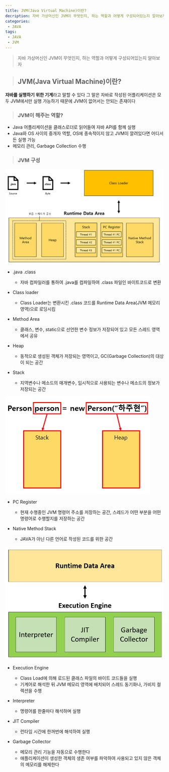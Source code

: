 ```yaml
---
title: JVM(Java Virtual Machine)이란?
decription: 자바 가상머신인 JVM이 무엇인지, 하는 역할과 어떻게 구성되어있는지 알아보자
categories:
 - JAVA
tags:
 - JAVA
 - JVM
---
```


> 자바 가상머신인 JVM이 무엇인지, 하는 역할과 어떻게 구성되어있는지 알아보자

> ## JVM(Java Virtual Machine)이란?

**자바를 실행하기 위한 기계**라고 말할 수 있다 그 말은 자바로 작성된 어플리케이션은 모두 JVM에서만 실행 가능하기 때문에 JVM이 없어서는 안되는 존재이다

> ### JVM이 해주는 역할?

- Java 어플리케이션을 클래스로더로 읽어들여 자바 API를 함께 실행
- Java와 OS 사이의 중개자 역할, OS에 종속적이지 않고 JVM이 깔려있다면 어디서든 실행 가능
- 메모리 관리, Garbage Collection 수행

> ### JVM 구성

![JVM](/assets/JVM.PNG)

- .java .class
  - 자바 컴파일러를 통하여 .java를 컴파일하여 .class 파일인 바이트코드로 변환

- Class loader
  - Class Loader는 변환시킨 .class 코드를 Runtime Data Area(JVM 메모리 영역)으로 로딩시킴

- Method Area
  - 클래스, 변수, static으로 선언한 변수 정보가 저장되어 있고 모든 스레드 영역에서 공유

- Heap
  - 동적으로 생성된 객체가 저장되는 영역이고, GC(Garbage Collection)의 대상이 되는 공간

- Stack
  - 지역변수나 메소드의 매개변수, 임시적으로 사용되는 변수나 메소드의 정보가 저장되는 공간

![JVM2](/assets/JVM2.PNG)

- PC Register
  - 현재 수행중인 JVM 명령어 주소를 저장하는 공간, 스레드가 어떤 부분을 어떤 명령어로 수행할지를 저장하는 공간

- Native Method Stack
  - JAVA가 아닌 다른 언어로 작성된 코드를 위한 공간


![JVM3](/assets/JVM3.PNG)

- Execution Engine
  - Class Load에 의해 로드된 클래스 파일의 바이트 코드들을 실행
  - 기계어로 해석한 뒤 JVM 메모리 영역에 배치되어 스레드 동기화나, 가비지 컬렉션을 수행

- Interpreter
  - 명령어를 한줄마다 해석하며 실행

- JIT Compiler
  - 런타임 시간에 한꺼번에 해석하여 실행

- Garbage Collector
  - 메모리 관리 기능을 자동으로 수행한다
  - 애플리케이션이 생성한 객체의 생존 여부를 파악하여 사용되고 있지 않은 객체의 메모리를 해제한다
